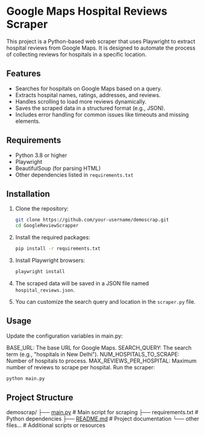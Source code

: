 # Google Maps Hospital Reviews Scraper

This project is a Python-based web scraper that uses Playwright to extract hospital reviews from Google Maps. It is designed to automate the process of collecting reviews for hospitals in a specific location.

## Features

- Searches for hospitals on Google Maps based on a query.
- Extracts hospital names, ratings, addresses, and reviews.
- Handles scrolling to load more reviews dynamically.
- Saves the scraped data in a structured format (e.g., JSON).
- Includes error handling for common issues like timeouts and missing elements.

## Requirements

- Python 3.8 or higher
- Playwright
- BeautifulSoup (for parsing HTML)
- Other dependencies listed in `requirements.txt`

## Installation

1. Clone the repository:
   ```bash
   git clone https://github.com/your-username/demoscrap.git
   cd GoogleReviewScrapper
   ```
2. Install the required packages:
   ```bash
   pip install -r requirements.txt
   ```
3. Install Playwright browsers:

   ```bash
   playwright install
   ```

4. The scraped data will be saved in a JSON file named `hospital_reviews.json`.
5. You can customize the search query and location in the `scraper.py` file.

## Usage

Update the configuration variables in main.py:

BASE_URL: The base URL for Google Maps.
SEARCH_QUERY: The search term (e.g., "hospitals in New Delhi").
NUM_HOSPITALS_TO_SCRAPE: Number of hospitals to process.
MAX_REVIEWS_PER_HOSPITAL: Maximum number of reviews to scrape per hospital.
Run the scraper:

```bash
python main.py
```

## Project Structure

demoscrap/
├── [main.py](http://_vscodecontentref_/1) # Main script for scraping
├── requirements.txt # Python dependencies
├── [README.md](http://_vscodecontentref_/2) # Project documentation
└── other files... # Additional scripts or resources
